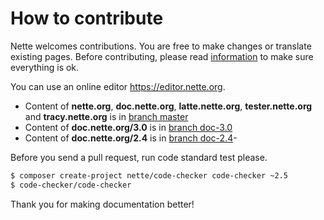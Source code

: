 How to contribute
=================

Nette welcomes contributions. You are free to make changes or translate existing
pages. Before contributing, please read [information](https://nette.org/writing)
to make sure everything is ok.

You can use an online editor https://editor.nette.org.

- Content of **nette.org**, **doc.nette.org**, **latte.nette.org**, **tester.nette.org** and **tracy.nette.org** is in [branch master](https://github.com/nette/docs/tree/master)
- Content of **doc.nette.org/3.0** is in [branch doc-3.0](https://github.com/nette/docs/tree/doc-3.0)
- Content of **doc.nette.org/2.4** is in [branch doc-2.4](https://github.com/nette/docs/tree/doc-2.4)-

Before you send a pull request, run code standard test please.

```sh
$ composer create-project nette/code-checker code-checker ~2.5
$ code-checker/code-checker
```

Thank you for making documentation better!

